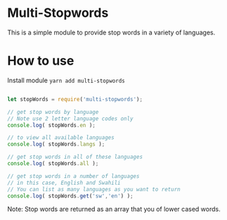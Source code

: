 <!--
 Copyright (c) 2022 Anthony Mugendi
 
 This software is released under the MIT License.
 https://opensource.org/licenses/MIT
-->

# Multi-Stopwords

This is a simple module to provide stop words in a variety of languages.

# How to use

Install module `yarn add multi-stopwords`

```javascript

let stopWords = require('multi-stopwords');

// get stop words by language 
// Note use 2 letter language codes only
console.log( stopWords.en );

// to view all available languages
console.log( stopWords.langs );

// get stop words in all of these languages
console.log( stopWords.all );

// get stop words in a number of languages
// in this case, English and Swahili
// You can list as many languages as you want to return
console.log( stopWords.get('sw','en') );

```

Note: Stop words are returned as an array that you of lower cased words.